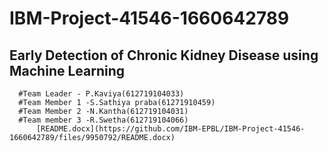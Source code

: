    # IBM-Project-41546-1660642789
  ## Early Detection of Chronic Kidney Disease using Machine Learning

      #Team Leader - P.Kaviya(612719104033)
      #Team Member 1 -S.Sathiya praba(61271910459)
      #Team Member 2 -N.Kantha(612719104031)
      #Team member 3 -R.Swetha(612719104066)
          [README.docx](https://github.com/IBM-EPBL/IBM-Project-41546-1660642789/files/9950792/README.docx)
